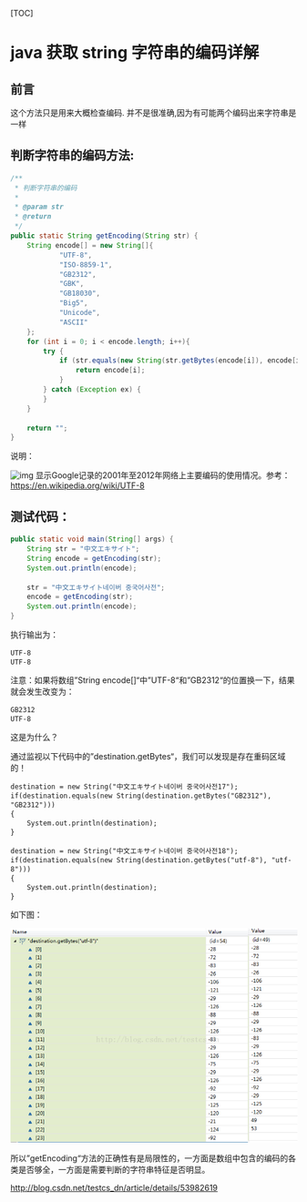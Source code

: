  

[TOC]



# java 获取 string 字符串的编码详解

## 前言

这个方法只是用来大概检查编码. 并不是很准确,因为有可能两个编码出来字符串是一样

## 判断字符串的编码方法:

```java
/** 
 * 判断字符串的编码 
 * 
 * @param str 
 * @return 
 */  
public static String getEncoding(String str) {  
    String encode[] = new String[]{  
            "UTF-8",  
            "ISO-8859-1",  
            "GB2312",  
            "GBK",  
            "GB18030",  
            "Big5",  
            "Unicode",  
            "ASCII"  
    };  
    for (int i = 0; i < encode.length; i++){  
        try {  
            if (str.equals(new String(str.getBytes(encode[i]), encode[i]))) {  
                return encode[i];  
            }  
        } catch (Exception ex) {  
        }  
    }  
      
    return "";  
}  
```

说明：

![img](http://img.blog.csdn.net/20170210203149202?watermark/2/text/aHR0cDovL2Jsb2cuY3Nkbi5uZXQvdGVzdGNzX2Ru/font/5a6L5L2T/fontsize/400/fill/I0JBQkFCMA==/dissolve/70/gravity/Center)
显示Google记录的2001年至2012年网络上主要编码的使用情况。参考：https://en.wikipedia.org/wiki/UTF-8

## **测试代码：**

```java
public static void main(String[] args) {  
    String str = "中文エキサイト";  
    String encode = getEncoding(str);  
    System.out.println(encode);  
      
    str = "中文エキサイト네이버 중국어사전";  
    encode = getEncoding(str);  
    System.out.println(encode);  
}  
```

执行输出为：

```
UTF-8
UTF-8
```

注意：如果将数组”String encode[]“中”UTF-8“和”GB2312“的位置换一下，结果就会发生改变为：

```
GB2312
UTF-8
```

这是为什么？

通过监视以下代码中的”destination.getBytes“，我们可以发现是存在重码区域的！

```
destination = new String("中文エキサイト네이버 중국어사전17");  
if(destination.equals(new String(destination.getBytes("GB2312"), "GB2312")))  
{  
    System.out.println(destination);  
}  
  
destination = new String("中文エキサイト네이버 중국어사전18");  
if(destination.equals(new String(destination.getBytes("utf-8"), "utf-8")))  
{  
    System.out.println(destination);  
}  
```

如下图：

![20170210203949557](image-201802281532/20170210203949557.png)

所以”getEncoding“方法的正确性有是局限性的，一方面是数组中包含的编码的各类是否够全，一方面是需要判断的字符串特征是否明显。

  

http://blog.csdn.net/testcs_dn/article/details/53982619